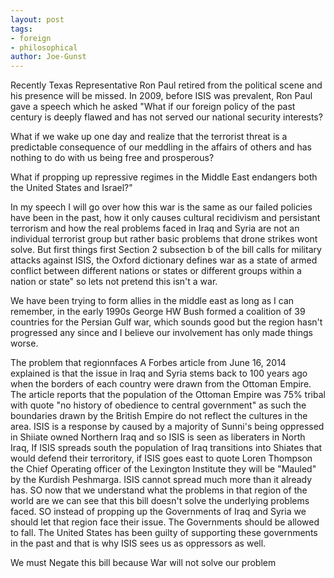 ```yaml
---
layout: post
tags: 
- foreign 
- philosophical
author: Joe-Gunst
---
```

Recently Texas Representative Ron Paul retired from the political scene and his presence will be missed. In 2009, before ISIS was prevalent, Ron Paul gave a speech which he asked "What if our foreign policy of the past century is deeply flawed and has not served our national security interests?

What if we wake up one day and realize that the terrorist threat is a predictable consequence of our meddling in the affairs of others and has nothing to do with us being free and prosperous?

What if propping up repressive regimes in the Middle East endangers both the United States and Israel?"

In my speech I will go over how this war is the same as our failed policies have been in the past, how it only causes cultural recidivism and persistant terrorism and how the real problems faced in Iraq and Syria are not an individual terrorist group but rather basic problems that drone strikes wont solve. But first things first Section 2 subsection b of the bill calls for military attacks against ISIS, the Oxford dictionary defines war as a state of armed conflict between different nations or states or different groups within a nation or state" so lets not pretend this isn't a war.

We have been trying to form allies in the middle east as long as I can remember, in the early 1990s George HW Bush formed a coalition of 39 countries for the Persian Gulf war, which sounds good but the region hasn't progressed any since and I believe our involvement has only made things worse.

The problem that regionnfaces A Forbes article from June 16, 2014 explained is that the issue in Iraq and Syria stems back to 100 years ago when the borders of each country were drawn from the Ottoman Empire. The article reports that the population of the Ottoman Empire was 75% tribal with quote "no history of obedience to central government" as such the boundaries drawn by the British Empire do not reflect the cultures in the area. ISIS is a response by caused by a majority of Sunni's being oppressed in Shiiate owned Northern Iraq and so ISIS is seen as liberaters in North Iraq, If ISIS spreads south the population of Iraq transitions into Shiates that would defend their terroritory, if ISIS goes east to quote Loren Thompson the Chief Operating officer of the Lexington Institute they will be "Mauled" by the Kurdish Peshmarga. ISIS cannot spread much more than it already has. SO now that we understand what the problems in that region of the world are we can see that this bill doesn't solve the underlying problems faced. SO instead of propping up the Governments of Iraq and Syria we should let that region face their issue. The Governments should be allowed to fall. The United States has been guilty of supporting these governments in the past and that is why ISIS sees us as oppressors as well.

We must Negate this bill because War will not solve our problem
